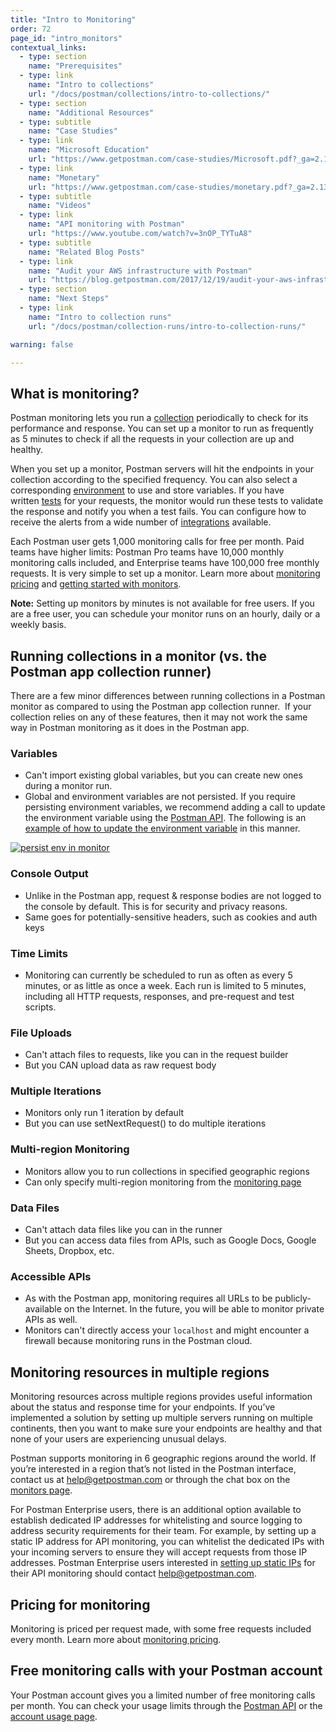 ```yaml
---
title: "Intro to Monitoring"
order: 72
page_id: "intro_monitors"
contextual_links:
  - type: section
    name: "Prerequisites"
  - type: link
    name: "Intro to collections"
    url: "/docs/postman/collections/intro-to-collections/"
  - type: section
    name: "Additional Resources"
  - type: subtitle
    name: "Case Studies"
  - type: link
    name: "Microsoft Education"
    url: "https://www.getpostman.com/case-studies/Microsoft.pdf?_ga=2.133824584.754547870.1571851340-1454169035.1570491567"
  - type: link
    name: "Monetary"
    url: "https://www.getpostman.com/case-studies/monetary.pdf?_ga=2.133824584.754547870.1571851340-1454169035.1570491567"
  - type: subtitle
    name: "Videos"
  - type: link
    name: "API monitoring with Postman"
    url: "https://www.youtube.com/watch?v=3nOP_TYTuA8"
  - type: subtitle
    name: "Related Blog Posts"
  - type: link
    name: "Audit your AWS infrastructure with Postman"
    url: "https://blog.getpostman.com/2017/12/19/audit-your-aws-infrastructure-with-postman/?_ga=2.165949304.754547870.1571851340-1454169035.1570491567"
  - type: section
    name: "Next Steps"
  - type: link
    name: "Intro to collection runs"
    url: "/docs/postman/collection-runs/intro-to-collection-runs/"

warning: false

---
```


## What is monitoring?

Postman monitoring lets you run a [collection](/docs/postman/collections/creating-collections/) periodically to check for its performance and response. You can set up a monitor to run as frequently as 5 minutes to check if all the requests in your collection are up and healthy.

When you set up a monitor, Postman servers will hit the endpoints in your collection according to the specified frequency. You can also select a corresponding [environment](/docs/postman/variables-and-environments/variables/#environments-in-postman) to use and store variables. If you have written [tests](/docs/postman/scripts/test-scripts/) for your requests, the monitor would run these tests to validate the response and notify you when a test fails. You can configure how to receive the alerts from a wide number of [integrations](/docs/postman-pro/integrations/intro-integrations/) available.

Each Postman user gets 1,000 monitoring calls for free per month. Paid teams have higher limits: Postman Pro teams have 10,000 monthly monitoring calls included, and Enterprise teams have 100,000 free monthly requests. It is very simple to set up a monitor. Learn more about [monitoring pricing](/docs/postman/monitors/pricing-monitors/) and [getting started with monitors](/docs/postman/monitors/setting-up-monitor/).

**Note:** Setting up monitors by minutes is not available for free users. If you are a free user, you can schedule your monitor runs on an hourly, daily or a weekly basis.

## Running collections in a monitor (vs. the Postman app collection runner)

There are a few minor differences between running collections in a Postman monitor as compared to using the Postman app collection runner.  If your collection relies on any of these features, then it may not work the same way in Postman monitoring as it does in the Postman app.

### Variables

* Can't import existing global variables, but you can create new ones during a monitor run.
* Global and environment variables are not persisted. If you require persisting environment variables, we recommend adding a call to update the environment variable using the [Postman API](/docs/postman/postman-api/intro-api/). The following is an [example of how to update the environment variable](https://documenter.getpostman.com/view/218543/lunch-picker/6fWy4Ao#fe7e2416-4af9-fffc-02af-b8fc2c58a181) in this manner.

[![persist env in monitor](https://assets.postman.com/postman-docs/monitorPersistEnv.png)](https://assets.postman.com/postman-docs/monitorPersistEnv.png)

### Console Output

* Unlike in the Postman app, request & response bodies are not logged to the console by default. This is for security and privacy reasons.
* Same goes for potentially-sensitive headers, such as cookies and auth keys

### Time Limits

* Monitoring can currently be scheduled to run as often as every 5 minutes, or as little as once a week. Each run is limited to 5 minutes, including all HTTP requests, responses, and pre-request and test scripts.

### File Uploads

* Can't attach files to requests, like you can in the request builder
* But you CAN upload data as raw request body

### Multiple Iterations

* Monitors only run 1 iteration by default
* But you can use setNextRequest() to do multiple iterations

### Multi-region Monitoring

* Monitors allow you to run collections in specified geographic regions
* Can only specify multi-region monitoring from the [monitoring page](https://monitor.getpostman.com)

### Data Files

* Can't attach data files like you can in the runner
* But you can access data files from APIs, such as Google Docs, Google Sheets, Dropbox, etc.

### Accessible APIs

* As with the Postman app, monitoring requires all URLs to be publicly-available on the Internet. In the future, you will be able to monitor private APIs as well.
* Monitors can't directly access your `localhost` and might encounter a firewall because monitoring runs in the Postman cloud.

## Monitoring resources in multiple regions

Monitoring resources across multiple regions provides useful information about the status and response time for your endpoints. If you’ve implemented a solution by setting up multiple servers running on multiple continents, then you want to make sure your endpoints are healthy and that none of your users are experiencing unusual delays.

Postman supports monitoring in 6 geographic regions around the world. If you’re interested in a region that’s not listed in the Postman interface, contact us at [help@getpostman.com](mailto:help@getpostman.com) or through the chat box on the [monitors page](https://monitor.getpostman.com).

For Postman Enterprise users, there is an additional option available to establish dedicated IP addresses for whitelisting and source logging to address security requirements for their team. For example, by setting up a static IP address for API monitoring, you can whitelist the dedicated IPs with your incoming servers to ensure they will accept requests from those IP addresses. Postman Enterprise users interested in [setting up static IPs](/docs/postman-enterprise/using-static-IPs-to-monitor/) for their API monitoring should contact [help@getpostman.com](mailto:help@getpostman.com).

## Pricing for monitoring

Monitoring is priced per request made, with some free requests included every month. Learn more about [monitoring pricing](/docs/postman/monitors/pricing-monitors/).

## Free monitoring calls with your Postman account

Your Postman account gives you a limited number of free monitoring calls per month. You can check your usage limits through the [Postman API](https://docs.api.getpostman.com) or the [account usage page](https://go.pstmn.io/postman-account-limits).
